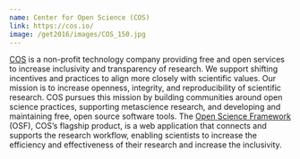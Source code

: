 ```yaml
---
name: Center for Open Science (COS)
link: https://cos.io/
image: /get2016/images/COS_150.jpg
---
```


[COS](https://cos.io/) is a non-profit technology company providing free and open services to increase inclusivity and transparency of research. We support shifting incentives and practices to align more closely with scientific values. Our mission is to increase openness, integrity, and reproducibility of scientific research. COS pursues this mission by building communities around open science practices, supporting metascience research, and developing and maintaining free, open source software tools. The [Open Science Framework](https://osf.io/) (OSF), COS’s flagship product, is a web application that connects and supports the research workflow, enabling scientists to increase the efficiency and effectiveness of their research and increase the inclusivity.
